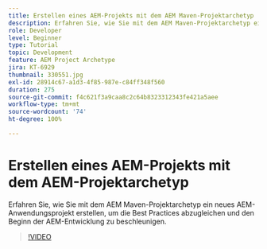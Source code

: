 ```yaml
---
title: Erstellen eines AEM-Projekts mit dem AEM Maven-Projektarchetyp
description: Erfahren Sie, wie Sie mit dem AEM Maven-Projektarchetyp ein neues AEM-Anwendungsprojekt erstellen, um die Best Practices abzugleichen und den Beginn der AEM-Entwicklung zu beschleunigen.
role: Developer
level: Beginner
type: Tutorial
topic: Development
feature: AEM Project Archetype
jira: KT-6929
thumbnail: 330551.jpg
exl-id: 28914c67-a1d3-4f85-987e-c84ff348f560
duration: 275
source-git-commit: f4c621f3a9caa8c2c64b8323312343fe421a5aee
workflow-type: tm+mt
source-wordcount: '74'
ht-degree: 100%

---
```


# Erstellen eines AEM-Projekts mit dem AEM-Projektarchetyp

Erfahren Sie, wie Sie mit dem AEM Maven-Projektarchetyp ein neues AEM-Anwendungsprojekt erstellen, um die Best Practices abzugleichen und den Beginn der AEM-Entwicklung zu beschleunigen.

>[!VIDEO](https://video.tv.adobe.com/v/330551?quality=12&learn=on)

